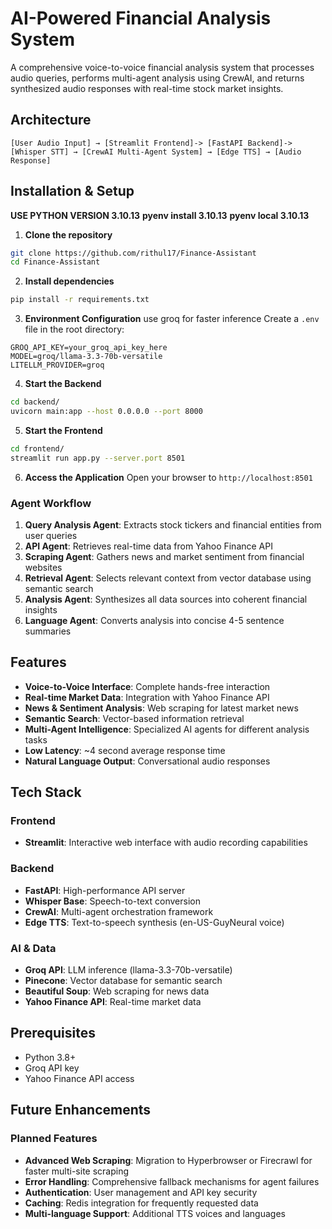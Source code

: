 # AI-Powered Financial Analysis System

A comprehensive voice-to-voice financial analysis system that processes audio queries, performs multi-agent analysis using CrewAI, and returns synthesized audio responses with real-time stock market insights.

## Architecture

```
[User Audio Input] → [Streamlit Frontend]-> [FastAPI Backend]-> [Whisper STT] → [CrewAI Multi-Agent System] → [Edge TTS] → [Audio Response]
```

##  Installation & Setup

**USE PYTHON VERSION 3.10.13**
**pyenv install 3.10.13**
**pyenv local 3.10.13**

1. **Clone the repository**
```bash
git clone https://github.com/rithul17/Finance-Assistant
cd Finance-Assistant
```

2. **Install dependencies**
```bash
pip install -r requirements.txt
```

3. **Environment Configuration**
use groq for faster inference
Create a `.env` file in the root directory:
```env
GROQ_API_KEY=your_groq_api_key_here
MODEL=groq/llama-3.3-70b-versatile
LITELLM_PROVIDER=groq
```

4. **Start the Backend**
```bash
cd backend/
uvicorn main:app --host 0.0.0.0 --port 8000 
```

5. **Start the Frontend**
```bash
cd frontend/
streamlit run app.py --server.port 8501

```

6. **Access the Application**
Open your browser to `http://localhost:8501`

### Agent Workflow
1. **Query Analysis Agent**: Extracts stock tickers and financial entities from user queries
2. **API Agent**: Retrieves real-time data from Yahoo Finance API
3. **Scraping Agent**: Gathers news and market sentiment from financial websites
4. **Retrieval Agent**: Selects relevant context from vector database using semantic search
5. **Analysis Agent**: Synthesizes all data sources into coherent financial insights
6. **Language Agent**: Converts analysis into concise 4-5 sentence summaries

##  Features

- **Voice-to-Voice Interface**: Complete hands-free interaction
- **Real-time Market Data**: Integration with Yahoo Finance API
- **News & Sentiment Analysis**: Web scraping for latest market news
- **Semantic Search**: Vector-based information retrieval
- **Multi-Agent Intelligence**: Specialized AI agents for different analysis tasks
- **Low Latency**: ~4 second average response time
- **Natural Language Output**: Conversational audio responses

##  Tech Stack

### Frontend
- **Streamlit**: Interactive web interface with audio recording capabilities

### Backend
- **FastAPI**: High-performance API server
- **Whisper Base**: Speech-to-text conversion
- **CrewAI**: Multi-agent orchestration framework
- **Edge TTS**: Text-to-speech synthesis (en-US-GuyNeural voice)

### AI & Data
- **Groq API**: LLM inference (llama-3.3-70b-versatile)
- **Pinecone**: Vector database for semantic search
- **Beautiful Soup**: Web scraping for news data
- **Yahoo Finance API**: Real-time market data

##  Prerequisites

- Python 3.8+
- Groq API key
- Yahoo Finance API access

##  Future Enhancements

### Planned Features
- **Advanced Web Scraping**: Migration to Hyperbrowser or Firecrawl for faster multi-site scraping
- **Error Handling**: Comprehensive fallback mechanisms for agent failures
- **Authentication**: User management and API key security
- **Caching**: Redis integration for frequently requested data
- **Multi-language Support**: Additional TTS voices and languages
